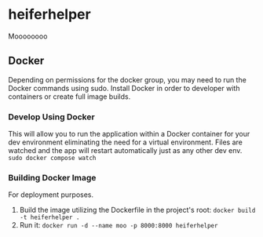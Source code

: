 # heiferhelper
Moooooooo

## Docker
Depending on permissions for the docker group, you may need to run the Docker commands using sudo. Install Docker in order to developer with containers or create full image builds.

### Develop Using Docker
This will allow you to run the application within a Docker container for your dev environment eliminating the need for a virtual environment. Files are watched and the app will restart automatically just as any other dev env.
`sudo docker compose watch`

### Building Docker Image
For deployment purposes. 
1. Build the image utilizing the Dockerfile in the project's root: `docker build -t heiferhelper .`
2. Run it: `docker run -d --name moo -p 8000:8000 heiferhelper`
